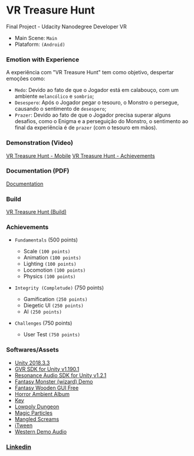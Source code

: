 # VR Treasure Hunt
Final Project - Udacity Nanodegree Developer VR

- Main Scene: `Main`
- Plataform: `(Android)`

### Emotion with Experience
A experiência com "VR Treasure Hunt" tem como objetivo, despertar emoções como:
- `Medo`: Devido ao fato de que o Jogador está em calabouço, com um ambiente `melancólico` e `sombrio`;
- `Desespero`: Após o Jogador pegar o tesouro, o Monstro o persegue, causando o sentimento de `desespero`;
- `Prazer`: Devido ao fato de que o Jogador precisa superar alguns desafios, como o Enigma e a perseguição do Monstro, o sentimento ao final da experiência é de `prazer` (com o tesouro em mãos).

### Demonstration (Video)
[VR Treasure Hunt - Mobile]()
[VR Treasure Hunt - Achievements](https://youtu.be/ABdCk3H3nVc)

### Documentation (PDF)
[Documentation](https://github.com/leandrocamara/vr-treasure-hunt/blob/master/documentation/Treasure%20Hunt.pdf)

### Build
[VR Treasure Hunt (Build)](https://drive.google.com/open?id=1-s2LF7clvKMne1WMnFUb-ktR3eDKQ6x2)

### Achievements
- `Fundamentals` (500 points)
  - Scale `(100 points)`
  - Animation `(100 points)`
  - Lighting `(100 points)`
  - Locomotion `(100 points)`
  - Physics `(100 points)`

- `Integrity (Completude)` (750 points)
  - Gamification `(250 points)`
  - Diegetic UI `(250 points)`
  - AI `(250 points)`

- `Challenges` (750 points)
  - User Test `(750 points)`

### Softwares/Assets
- [Unity 2018.3.3](https://unity3d.com/pt/get-unity/download/archive)
- [GVR SDK for Unity v1.190.1](https://github.com/googlevr/gvr-unity-sdk/releases/tag/v1.190.1)
- [Resonance Audio SDK for Unity v1.2.1](https://github.com/resonance-audio/resonance-audio-unity-sdk/releases/tag/v1.2.1)
- [Fantasy Monster (wizard) Demo](https://assetstore.unity.com/packages/3d/characters/creatures/fantasy-monster-wizard-demo-103037)
- [Fantasy Wooden GUI Free](https://assetstore.unity.com/packages/2d/gui/fantasy-wooden-gui-free-103811)
- [Horror Ambient Album](https://assetstore.unity.com/packages/audio/ambient/horror-ambient-album-082318-127190)
- [Key](https://assetstore.unity.com/packages/3d/handpainted-keys-42044)
- [Lowpoly Dungeon](https://assetstore.unity.com/packages/3d/environments/dungeons/lowpoly-dungeon-assets-117330)
- [Magic Particles](https://assetstore.unity.com/packages/3d/magic-particle-systems-lite-95868)
- [Mangled Screams](https://assetstore.unity.com/packages/audio/sound-fx/creatures/mangled-screams-free-64088)
- [iTween](https://assetstore.unity.com/packages/tools/animation/itween-84)
- [Western Demo Audio](https://assetstore.unity.com/packages/audio/sound-fx/western-audio-music-67788)

### [Linkedin](https://www.linkedin.com/in/leandro-camara/)